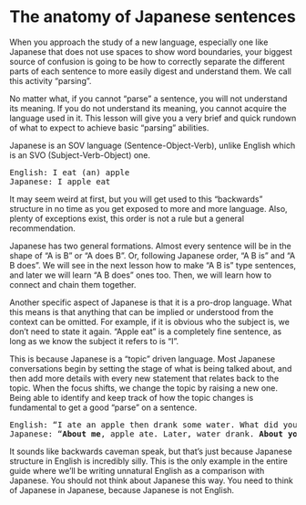 # The anatomy of Japanese sentences

When you approach the study of a new language, especially one like Japanese that does not use spaces to show word boundaries, your biggest source of confusion is going to be how to correctly separate the different parts of each sentence to more easily digest and understand them. We call this activity “parsing”. 

No matter what, if you cannot “parse” a sentence, you will not understand its meaning. If you do not understand its meaning, you cannot acquire the language used in it. This lesson will give you a very brief and quick rundown of what to expect to achieve basic “parsing” abilities.

Japanese is an SOV language (Sentence-Object-Verb), unlike English which is an SVO (Subject-Verb-Object) one. 

<pre>
English: I eat (an) apple
Japanese: I apple eat
</pre>

It may seem weird at first, but you will get used to this “backwards” structure in no time as you get exposed to more and more language. Also, plenty of exceptions exist, this order is not a rule but a general recommendation. 

Japanese has two general formations. Almost every sentence will be in the shape of “A is B” or “A does B”. Or, following Japanese order, “A B is” and “A B does”. We will see in the next lesson how to make “A B is” type sentences, and later we will learn “A B does” ones too. Then, we will learn how to connect and chain them together.

Another specific aspect of Japanese is that it is a pro-drop language. What this means is that anything that can be implied or understood from the context can be omitted. For example, if it is obvious who the subject is, we don’t need to state it again. “Apple eat” is a completely fine sentence, as long as we know the subject it refers to is “I”.


This is because Japanese is a “topic” driven language. Most Japanese conversations begin by setting the stage of what is being talked about, and then add more details with every new statement that relates back to the topic. When the focus shifts, we change the topic by raising a new one. Being able to identify and keep track of how the topic changes is fundamental to get a good “parse” on a sentence. 

<pre>
English: “I ate an apple then drank some water. What did you do?”   
Japanese: “<b>About me</b>, apple ate. Later, water drank. <b>About you</b>?”
</pre>

It sounds like backwards caveman speak, but that’s just because Japanese structure in English is incredibly silly. This is the only example in the entire guide where we’ll be writing unnatural English as a comparison with Japanese. You should not think about Japanese this way. You need to think of Japanese in Japanese, because Japanese is not English. 